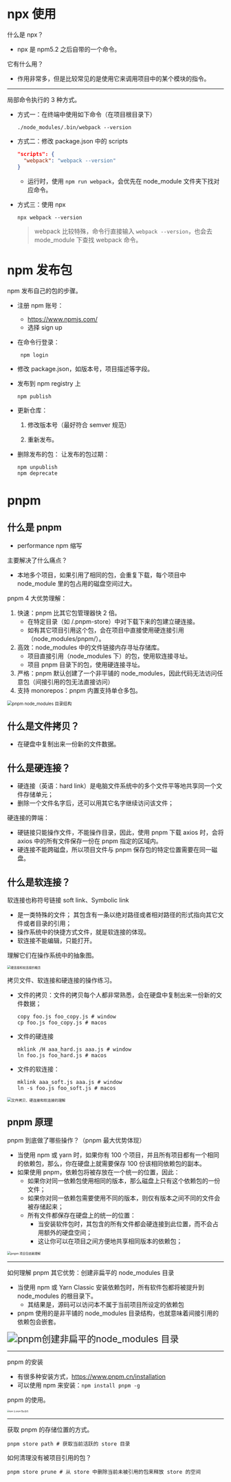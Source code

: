 # npx 使用

什么是 npx？

- npx 是 npm5.2 之后自带的一个命令。

它有什么用？

- 作用非常多，但是比较常见的是使用它来调用项目中的某个模块的指令。

---

局部命令执行的 3 种方式。

- 方式一：在终端中使用如下命令（在项目根目录下）

  ```shell
  ./node_modules/.bin/webpack --version
  ```

- 方式二：修改 package.json 中的 scripts

  ```json
  "scripts": {
  	"webpack": "webpack --version"
  }
  ```

  - 运行时，使用 `npm run webpack`，会优先在 node_module 文件夹下找对应命令。

- 方式三：使用 npx

  ```shell
  npx webpack --version
  ```

  > webpack 比较特殊，命令行直接输入 `webpack --version`，也会去 mode_module 下查找 webpack 命令。

# npm 发布包

npm 发布自己的包的步骤。

- 注册 npm 账号：
  - https://www.npmjs.com/
  - 选择 sign up
- 在命令行登录：

  ```shell
   npm login
  ```

- 修改 package.json，如版本号，项目描述等字段。

- 发布到 npm registry 上

  ```shell
  npm publish
  ```

- 更新仓库：

  1. 修改版本号（最好符合 semver 规范）

  2. 重新发布。

- 删除发布的包： 让发布的包过期：

  ```shell
  npm unpublish
  npm deprecate
  ```

# pnpm

## 什么是 pnpm

- performance npm 缩写

主要解决了什么痛点？

- 本地多个项目，如果引用了相同的包，会重复下载，每个项目中 node_module 里的包占用的磁盘空间过大。

pnpm 4 大优势理解：

1. 快速：pnpm 比其它包管理器快 2 倍。
   - 在特定目录（如 /.pnpm-store）中对下载下来的包建立硬连接。
   - 如有其它项目引用这个包，会在项目中直接使用硬连接引用（node_modules/pnpm/）。
2. 高效：node_modules 中的文件链接内存寻址存储库。
   - 项目直接引用（node_modules 下）的包，使用软连接寻址。
   - 项目 pnpm 目录下的包，使用硬连接寻址。
3. 严格：pnpm 默认创建了一个非平铺的 node_modules，因此代码无法访问任意包（间接引用的包无法直接访问）
4. 支持 monorepos：pnpm 内置支持单仓多包。

<img src="NodeAssets/pnpm node_modules 目录结构.jpg" alt="pnpm node_modules 目录结构" style="zoom:70%;" />

## 什么是文件拷贝？

- 在硬盘中复制出来一份新的文件数据。

## 什么是硬连接？

- 硬连接（英语：hard link）是电脑文件系统中的多个文件平等地共享同一个文件存储单元；
- 删除一个文件名字后，还可以用其它名字继续访问该文件；

硬连接的弊端：

- 硬链接只能操作文件，不能操作目录，因此，使用 pnpm 下载 axios 时，会将 axios 中的所有文件保存一份在 pnpm 指定的区域内。
- 硬连接不能跨磁盘，所以项目文件与 pnpm 保存包的特定位置需要在同一磁盘。

## 什么是软连接？

软连接也称符号链接 soft link、Symbolic link

- 是一类特殊的文件； 其包含有一条以绝对路径或者相对路径的形式指向其它文件或者目录的引用；
- 操作系统中的快捷方式文件，就是软连接的体现。
- 软连接不能编辑，只能打开。

理解它们在操作系统中的抽象图。

<img src="NodeAssets/硬链接和软连接的概念.jpg" alt="硬连接和软连接的概念" style="zoom:50%;" />

拷贝文件、软连接和硬连接的操作练习。

- 文件的拷贝：文件的拷贝每个人都非常熟悉，会在硬盘中复制出来一份新的文件数据；

  ```shell
  copy foo.js foo_copy.js # window
  cp foo.js foo_copy.js # macos
  ```

- 文件的硬连接

  ```shell
  mklink /H aaa_hard.js aaa.js # window
  ln foo.js foo_hard.js # macos
  ```

- 文件的软连接：

  ```shell
  mklink aaa_soft.js aaa.js # window
  ln -s foo.js foo_soft.js # macos
  ```

<img src="NodeAssets/文件拷贝、硬链接和软连接的理解.jpg" alt="文件拷贝、硬连接和软连接的理解" style="zoom:60%;" />

## pnpm 原理

pnpm 到底做了哪些操作？（pnpm 最大优势体现）

- 当使用 npm 或 yarn 时，如果你有 100 个项目，并且所有项目都有一个相同的依赖包，那么，你在硬盘上就需要保存 100 份该相同依赖包的副本。
- 如果使用 pnpm，依赖包将被存放在一个统一的位置，因此：
  - 如果你对同一依赖包使用相同的版本，那么磁盘上只有这个依赖包的一份文件；
  - 如果你对同一依赖包需要使用不同的版本，则仅有版本之间不同的文件会被存储起来；
  - 所有文件都保存在硬盘上的统一的位置：
    - 当安装软件包时，其包含的所有文件都会硬连接到此位置，而不会占用额外的硬盘空间；
    - 这让你可以在项目之间方便地共享相同版本的依赖包；

<img src="NodeAssets/pnpm 项目包依赖理解.jpg" alt="pnpm 项目包依赖理解" style="zoom:50%;" />

---

如何理解 pnpm 其它优势：创建非扁平的 node_modules 目录

- 当使用 npm 或 Yarn Classic 安装依赖包时，所有软件包都将被提升到 node_modules 的根目录下。
  - 其结果是，源码可以访问本不属于当前项目所设定的依赖包
- pnpm 使用的是非平铺的 node_modules 目录结构，也就意味着间接引用的依赖包会嵌套。

<img src="NodeAssets/pnpm创建非扁平的node_modules 目录.jpg" alt="pnpm创建非扁平的node_modules 目录" style="zoom:150%;" />

---

pnpm 的安装

- 有很多种安装方式，https://www.pnpm.cn/installation
- 可以使用 npm 来安装：`npm install pnpm -g`

pnpm 的使用。

<img src="NodeAssets/npm 与 pnpm 等价命令.jpg" alt="npm 与 pnpm 等价命令" style="zoom:30%;" />

---

获取 pnpm 的存储位置的方式。

```shell
pnpm store path # 获取当前活跃的 store 目录
```

如何清理没有被项目引用的包？

```shell
pnpm store prune # 从 store 中删除当前未被引用的包来释放 store 的空间
```
